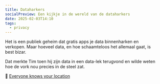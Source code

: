 ```yaml
---
title: Dataharkers
socialPreview: Een kijkje in de wereld van de dataharkers
date: 2025-02-03T14:10
tags:
  - privacy
---
```


Het is een publiek geheim dat gratis apps je data binnenharken en verkopen. Maar hoeveel data, en hoe schaamteloos het allemaal gaat, is best bizar.

Dat merkte Tim toen hij zijn data in een data-lek terugvond en wilde weten hoe de vork nou precies in de steel zat.

🔗 [Everyone knows your location](https://timsh.org/tracking-myself-down-through-in-app-ads/)
